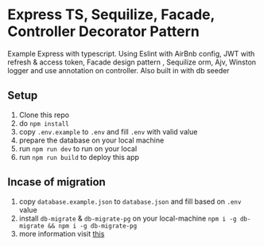 # Express TS, Sequilize, Facade, Controller Decorator Pattern
Example Express with typescript. Using Eslint with AirBnb config, JWT with refresh & access token, Facade design pattern , Sequilize orm, Ajv, Winston logger and use annotation on controller. Also built in with db seeder

## Setup
1. Clone this repo
2. do `npm install`
3. copy `.env.example` to `.env` and fill `.env` with valid value
4. prepare the database on your local machine
5. run `npm run dev` to run on your local
6. run `npm run build` to deploy this app

## Incase of migration
1. copy `database.example.json` to `database.json` and fill based on `.env` value
2. install `db-migrate` & `db-migrate-pg` on your local-machine `npm i -g db-migrate && npm i -g db-migrate-pg`
3. more information visit [this](https://db-migrate.readthedocs.io/)